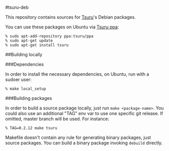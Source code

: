 #tsuru-deb

This repository contains sources for [Tsuru](http://tsuru.io)'s Debian packages.

You can use these packages on Ubuntu via [Tsuru ppa](https://launchpad.net/~tsuru/+archive/ppa):

	% sudo apt-add-repository ppa:tsuru/ppa
	% sudo apt-get update
	% sudo apt-get install tsuru

##Building locally

###Dependencies

In order to install the necessary dependencies, on Ubuntu, run with a sudoer
user:

	% make local_setup

###Building packages

In order to build a source package locally, just run ``make <package-name>``.
You could also use an additional "TAG" env var to use one specific git release.
If omitted, master branch will be used.  For instance:

	% TAG=0.2.12 make tsuru

Makefile doesn't contain any rule for generating binary packages, just source
packages. You can build a binary package invoking ``debuild`` directly.
